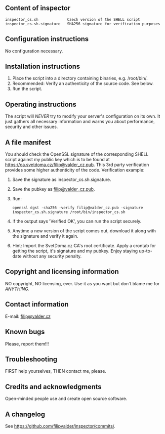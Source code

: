 Content of inspector
--------------------

    inspector_cs.sh             Czech version of the SHELL script
    inspector_cs.sh.signature   SHA256 signature for verification purposes

Configuration instructions
--------------------------

No configuration necessary.

Installation instructions
-------------------------

 1. Place the script into a directory containing binaries,
 e.g. /root/bin/.
 2. Recommended: Verify an authenticity of the source code. See below.
 3. Run the script.

Operating instructions
----------------------

The script will *NEVER* try to modify your server's configuration on
its own. It just gathers all necessary information and warns you about
performance, security and other issues.

A file manifest
---------------

You should check the OpenSSL signature of the corresponding
SHELL script against my public key which is to be found at
https://ca.svetdoma.cz/filip@valder_cz.pub. This 3rd party verification
provides some higher authenticity of the code. Verification example:

 1. Save the signature as inspector_cs.sh.signature.
 2. Save the pubkey as filip@valder_cz.pub.
 3. Run:

        openssl dgst -sha256 -verify filip@valder_cz.pub -signature
        inspector_cs.sh.signature /root/bin/inspector_cs.sh

 4. If the output says 'Verified OK', you can run the script securely.
 5. Anytime a new version of the script comes out, download it along
 with the signature and verify it again.

 6. Hint: Import the SvetDoma.cz CA's root certificate. Apply a crontab
 for getting the script, it's signature and my pubkey. Enjoy staying
 up-to-date without any security penalty.

Copyright and licensing information
-----------------------------------

NO copyright, NO licensing, ever. Use it as you want but don't blame me
for *ANYTHING*.

Contact information
-------------------

E-mail: filip@valder.cz

Known bugs
----------

Please, report them!!!

Troubleshooting
---------------

FIRST help yourselves, THEN contact me, please.

Credits and acknowledgments
---------------------------

Open-minded people use and create open source software.

A changelog
-----------

See https://github.com/filipvalder/inspector/commits/.
